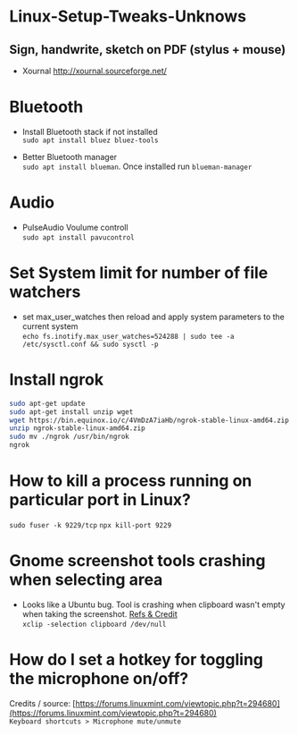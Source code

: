# Linux-Setup-Tweaks-Unknows


## Sign, handwrite, sketch on PDF (stylus + mouse)
* Xournal http://xournal.sourceforge.net/


# Bluetooth
* Install Bluetooth stack if not installed  
`sudo apt install bluez bluez-tools`

* Better Bluetooth manager  
`sudo apt install blueman`. Once installed run `blueman-manager`

# Audio
* PulseAudio Voulume controll  
`sudo apt install pavucontrol`

# Set System limit for number of file watchers  
- set max_user_watches then reload and apply system parameters to the current system  
`echo fs.inotify.max_user_watches=524288 | sudo tee -a /etc/sysctl.conf && sudo sysctl -p`

# Install ngrok
```bash
sudo apt-get update
sudo apt-get install unzip wget
wget https://bin.equinox.io/c/4VmDzA7iaHb/ngrok-stable-linux-amd64.zip
unzip ngrok-stable-linux-amd64.zip
sudo mv ./ngrok /usr/bin/ngrok
ngrok
```

# How to kill a process running on particular port in Linux?
`sudo fuser -k 9229/tcp`
`npx kill-port 9229`

# Gnome screenshot tools crashing when selecting area
- Looks like a Ubuntu bug. Tool is crashing when clipboard wasn't empty when taking the screenshot. [Refs & Credit](https://askubuntu.com/questions/1227402/gnome-screenshot-area-selection-causing-freezes)  
`xclip -selection clipboard /dev/null`

# How do I set a hotkey for toggling the microphone on/off?
Credits / source: [https://forums.linuxmint.com/viewtopic.php?t=294680](https://forums.linuxmint.com/viewtopic.php?t=294680)  
`Keyboard shortcuts > Microphone mute/unmute`
